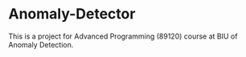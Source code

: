# Anomaly-Detector
This is a project for Advanced Programming (89120) course at BIU of Anomaly Detection.
